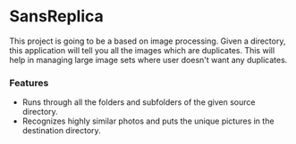 # SansReplica
This project is going to be a based on image processing. Given a directory, this application will tell you all the images which are duplicates. This will help in managing large image sets where user doesn't want any duplicates.
<br />
<h3>Features</h3>
<ul>
<li>Runs through all the folders and subfolders of the given source directory.</li>
<li>Recognizes highly similar photos and puts the unique pictures in the destination directory.</li>
</ul>
